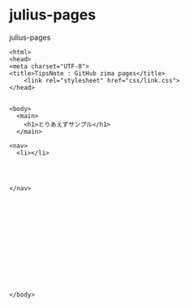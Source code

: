 # julius-pages
julius-pages

<!DOCTYPE html>
	<html>
	<head>
	<meta charset="UTF-8">
	<title>TipsNote : GitHub zima pages</title>
		<link rel="stylesheet" href="css/link.css">
	</head>


	<body>
	  <main>
	  	<h1>とりあえずサンプル</h1>
	  </main>

	<nav>
	  <li></li>




	</nav>














	</body>

